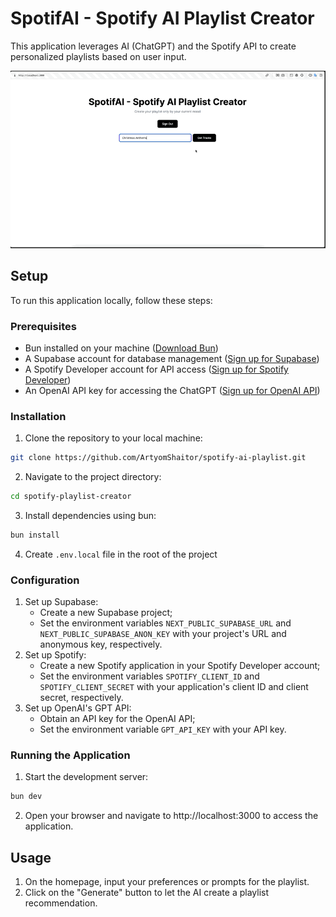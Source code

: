 # SpotifAI - Spotify AI Playlist Creator

This application leverages AI (ChatGPT) and the Spotify API to create personalized playlists based on user input.

![](./public/screencast.gif)

## Setup

To run this application locally, follow these steps:

### Prerequisites

- Bun installed on your machine ([Download Bun](https://bun.sh/))
- A Supabase account for database management ([Sign up for Supabase](https://supabase.io/))
- A Spotify Developer account for API access ([Sign up for Spotify Developer](https://developer.spotify.com/))
- An OpenAI API key for accessing the ChatGPT ([Sign up for OpenAI API](https://openai.com/blog/openai-api))

### Installation

1. Clone the repository to your local machine:

```bash
git clone https://github.com/ArtyomShaitor/spotify-ai-playlist.git
```

2. Navigate to the project directory:

```bash
cd spotify-playlist-creator
```

3. Install dependencies using bun:

```bash
bun install
```

4. Create `.env.local` file in the root of the project

### Configuration

1. Set up Supabase:
   - Create a new Supabase project;
   - Set the environment variables `NEXT_PUBLIC_SUPABASE_URL` and `NEXT_PUBLIC_SUPABASE_ANON_KEY` with your project's URL and anonymous key, respectively.
2. Set up Spotify:
   - Create a new Spotify application in your Spotify Developer account;
   - Set the environment variables `SPOTIFY_CLIENT_ID` and `SPOTIFY_CLIENT_SECRET` with your application's client ID and client secret, respectively.
3. Set up OpenAI's GPT API:
   - Obtain an API key for the OpenAI API;
   - Set the environment variable `GPT_API_KEY` with your API key.

### Running the Application

1. Start the development server:

```bash
bun dev
```

2. Open your browser and navigate to http://localhost:3000 to access the application.

## Usage

1. On the homepage, input your preferences or prompts for the playlist.
2. Click on the "Generate" button to let the AI create a playlist recommendation.
